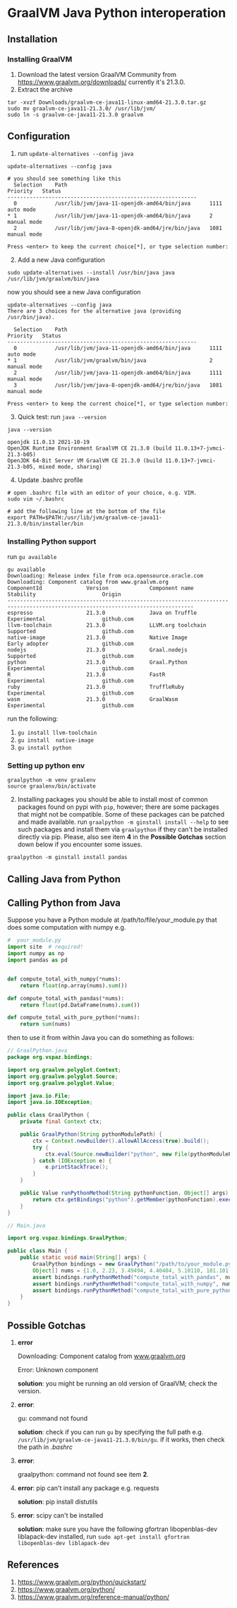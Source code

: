 # GraalVM Java Python interoperation

## Installation

### Installing GraalVM

1. Download the latest version GraalVM Community from https://www.graalvm.org/downloads/
   currently it's 21.3.0.
2. Extract the archive

```shell
tar -xvzf Downloads/graalvm-ce-java11-linux-amd64-21.3.0.tar.gz
sudo mv graalvm-ce-java11-21.3.0/ /usr/lib/jvm/
sudo ln -s graalvm-ce-java11-21.3.0 graalvm
```

## Configuration

1. run ``update-alternatives --config java``

```shell
update-alternatives --config java

# you should see something like this
  Selection    Path                                            Priority   Status
------------------------------------------------------------
  0            /usr/lib/jvm/java-11-openjdk-amd64/bin/java      1111      auto mode
* 1            /usr/lib/jvm/java-11-openjdk-amd64/bin/java      2         manual mode
  2            /usr/lib/jvm/java-8-openjdk-amd64/jre/bin/java   1081      manual mode

Press <enter> to keep the current choice[*], or type selection number: 

```

2. Add a new Java configuration

```shell
sudo update-alternatives --install /usr/bin/java java /usr/lib/jvm/graalvm/bin/java
```

now you should see a new Java configuration

```shell
update-alternatives --config java
There are 3 choices for the alternative java (providing /usr/bin/java).

  Selection    Path                                            Priority   Status
------------------------------------------------------------
  0            /usr/lib/jvm/java-11-openjdk-amd64/bin/java      1111      auto mode
* 1            /usr/lib/jvm/graalvm/bin/java                    2         manual mode
  2            /usr/lib/jvm/java-11-openjdk-amd64/bin/java      1111      manual mode
  3            /usr/lib/jvm/java-8-openjdk-amd64/jre/bin/java   1081      manual mode

Press <enter> to keep the current choice[*], or type selection number: 

```

3. Quick test: run ``java --version``

```shell
java --version

openjdk 11.0.13 2021-10-19
OpenJDK Runtime Environment GraalVM CE 21.3.0 (build 11.0.13+7-jvmci-21.3-b05)
OpenJDK 64-Bit Server VM GraalVM CE 21.3.0 (build 11.0.13+7-jvmci-21.3-b05, mixed mode, sharing)
```

4. Update .bashrc profile

```shell
# open .bashrc file with an editor of your choice, e.g. VIM.
sudo vim ~/.bashrc

# add the following line at the bottom of the file
export PATH=$PATH:/usr/lib/jvm/graalvm-ce-java11-21.3.0/bin/installer/bin
```

### Installing Python support

run ``gu available``

```shell
gu available
Downloading: Release index file from oca.opensource.oracle.com
Downloading: Component catalog from www.graalvm.org
ComponentId              Version             Component name                Stability                     Origin 
---------------------------------------------------------------------------------------------------------------------------------
espresso                 21.3.0              Java on Truffle               Experimental                  github.com
llvm-toolchain           21.3.0              LLVM.org toolchain            Supported                     github.com
native-image             21.3.0              Native Image                  Early adopter                 github.com
nodejs                   21.3.0              Graal.nodejs                  Supported                     github.com
python                   21.3.0              Graal.Python                  Experimental                  github.com
R                        21.3.0              FastR                         Experimental                  github.com
ruby                     21.3.0              TruffleRuby                   Experimental                  github.com
wasm                     21.3.0              GraalWasm                     Experimental                  github.com
```

run the following:

1. ``gu install llvm-toolchain``
2. ``gu install  native-image``
3. ``gu install python``

### Setting up python env

```shell
graalpython -m venv graalenv
source graalenv/bin/activate
```

2. Installing packages you should be able to install most of common packages found on pypi with ``pip``, however; there
   are some packages that might not be compatible. Some of these packages can be patched and made available.
   run ``graalpython -m ginstall install --help``
   to see such packages and install them via ``graalpython`` if they can't be installed directly via pip. Please, also
   see item **4** in the **Possible Gotchas** section down below if you encounter some issues.

```shell
graalpython -m ginstall install pandas
```

## Calling Java from Python

## Calling Python from Java

Suppose you have a Python module at /path/to/file/your_module.py that does some computation with numpy e.g.

```python
#  your_module.py
import site  # required!
import numpy as np
import pandas as pd


def compute_total_with_numpy(*nums):
    return float(np.array(nums).sum())

def compute_total_with_pandas(*nums):
    return float(pd.DataFrame(nums).sum())

def compute_total_with_pure_python(*nums):
    return sum(nums)

```

then to use it from within Java you can do something as follows:

```java
// GraalPython.java
package org.vspaz.bindings;

import org.graalvm.polyglot.Context;
import org.graalvm.polyglot.Source;
import org.graalvm.polyglot.Value;

import java.io.File;
import java.io.IOException;

public class GraalPython {
    private final Context ctx;

    public GraalPython(String pythonModulePath) {
        ctx = Context.newBuilder().allowAllAccess(true).build();
        try {
            ctx.eval(Source.newBuilder("python", new File(pythonModulePath)).build());
        } catch (IOException e) {
            e.printStackTrace();
        }
    }

    public Value runPythonMethod(String pythonFunction, Object[] args) {
        return ctx.getBindings("python").getMember(pythonFunction).execute(args);
    }
}

// Main.java

import org.vspaz.bindings.GraalPython;

public class Main {
    public static void main(String[] args) {
        GraalPython bindings = new GraalPython("/path/to/your_module.py");
        Object[] nums = {1.0, 2.23, 3.49494, 4.40404, 5.10110, 181.101, 133.11};
        assert bindings.runPythonMethod("compute_total_with_pandas", nums).asDouble() == 330.44108;
        assert bindings.runPythonMethod("compute_total_with_numpy", nums).asDouble() == 330.44108;
        assert bindings.runPythonMethod("compute_total_with_pure_python", nums).asDouble() == 330.44108;
    }
}
```

## Possible Gotchas

1. **error**

   Downloading: Component catalog from www.graalvm.org

   Error: Unknown component

   **solution**: you might be running an old version of GraalVM; check the version.
2. **error**:

   gu: command not found

   **solution**: check if you can run ``gu`` by specifying the full path
   e.g. ``/usr/lib/jvm/graalvm-ce-java11-21.3.0/bin/gu``. if it works, then check the path in _.bashrc_
3. **error**:

   graalpython: command not found see item **2**.
4. **error**: pip can't install any package e.g. requests

   **solution**: pip install distutils

5. **error**:
   scipy can't be installed

   **solution**: make sure you have the following gfortran libopenblas-dev liblapack-dev installed,
   run ``sudo apt-get install gfortran libopenblas-dev liblapack-dev``

## References

1. https://www.graalvm.org/python/quickstart/
2. https://www.graalvm.org/python/
3. https://www.graalvm.org/reference-manual/python/